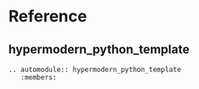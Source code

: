 # Reference

## hypermodern_python_template

```{eval-rst}
.. automodule:: hypermodern_python_template
   :members:
```
